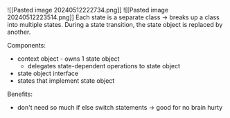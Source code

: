 ![[Pasted image 20240512222734.png]]
![[Pasted image 20240512223514.png]]
Each state is a separate class -> breaks up a class into multiple states. During a state transition, the state object is replaced by another.

Components:
- context object - owns 1 state object
	- delegates state-dependent operations to state object
- state object interface
- states that implement state object

Benefits:
- don't need so much if else switch statements -> good for no brain hurty
